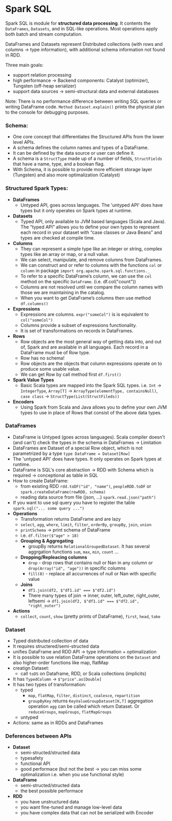 Spark SQL
====================

Spark SQL is module for **structured data processing**. It contents the `DataFrames`, `Datasets`, and in SQL-like operations. Most operations apply both batch and stream computation.

DataFrames and Datasets represent Distributed collections (with rows and columns -> type information), with additional schema information not found in RDD.

Three main goals:
  - support relation processing
  - high performance -> Backend components: Catalyst (optimizer), Tungsten (off-heap serializer)
  - support data sources -> semi-structural data and external databases
  
Note: There is no performance difference between writing SQL queries or writing DataFrame code. `Method Dataset.explain()` prints the physical plan to the console for debugging purposes.

### Schema:
* One core concept that differentiates the Structured APIs from the lower level APIs.
* A schema defines the column names and types of a DataFrame.
* It can be defined by the data source or user can define it.
* A schema is a `StructType` made up of a number of fields, `StructFields` that have a name, type, and a boolean flag.
* With Schema, it is possible to provide more efficient storage layer (Tungsten) and also more optimalization (Catalyst)

### Structured Spark Types:
- **DataFrames** 
  * Untyped API, goes across languages. The 'untyped API' does have types but it only operates on Spark types at runtime.
- **Datasets**
  * Typed API, only available to JVM based languages (Scala and Java). The “typed API” allows you to define your own types to represent each record in your dataset with “case classes or Java Beans” and types are checked at compile time.
- **Columns**
  * They can represent a simple type like an integer or string, complex types like an array or map, or a null value.
  * We can select, manipulate, and remove columns from DataFrames.
  * We can construct and or refer to columns with the functions `col` or `column` in package `import org.apache.spark.sql.functions._`
  * To refer to a specific DataFrame’s column, we can use the `col` method on the specific `DataFrame`. (i.e. df.col("count"))
  * Columns are not resolved until we compare the column names with those we are maintaining in the catalog.
  * When you want to get DataFrame’s columns then use method `df.columns()`
- **Expressions**
  * Expressions are columns. `expr("someCol")` is is equivalent to `col("someCol")`
  * Columns provide a subset of expressions functionality. 
  * It is set of transformations on records in DataFrames.
- **Rows** 
  * Row objects are the most general way of getting data into, and out of, Spark and are available in all languages. Each record in a DataFrame must be of Row type.
  * Row has no schema!
  * Row objects are the objects that column expressions operate on to produce some usable value.
  * We can get Row by call method first `df.first()`
- **Spark Value Types**
  * Basic Scala types are mapped into the Spark SQL types. i.e. `Int` -> `IntegerType`, `Array[T]` -> `ArrayType(elementType, containsNull)`, `case class` -> `StructType(List(StructFileds))`
- **Encoders**
  * Using Spark from Scala and Java allows you to define your own JVM types to use in place of Rows that consist of the above data types.

### DataFrames
- DataFrame is Untyped (goes across languages). Scala compiler doesn't (and can't) check the types in the schema in DataFrames -> Limitation
- DataFrames are Dataset of a special Row object, which is not parametrized by a type `type DataFrame = Dataset[Row]`
- The 'untyped API' does have types. It only operates on Spark types at runtime.
- DataFrame is SQL's core abstraction -> RDD with Schema which is required -> conceptional as table in SQL
- How to create DataFrame:
  - from existing RDD `rdd.toDF("id", "name")`, `peopleRDD.toDF` or `spark.createDataFrame(rowRDD, schema)`
  - reading data source from file (json, ...) `spark.read.json("path")`
- If you want to use sql query you have to register the table `spark.sql("... some query ...")`
- **Operations**
  - Transformation returns DataFrame and are lazy
  - `select`, `agg`, `where`, `limit`, `filter`, `orderBy`, `groupBy`, `join`, `union`
  - `printSchema` -> print schema of DataFrame
  - i.e. `df.filter($"age" > 18)`
  - **Grouping & Aggregating**
    - groupBy returns `RelationalGroupedDataset`. It has several aggrgation functions `sum`, `max`, `min`, `count` ...
  - **Dropping/Repleacing columns** 
    - `drop` - drop rows that contains null or Nan in any column or `drop(Array("id", "age"))` in specific columns
    - `fill(0)` - replace all accurrences of null or Nan with specific value
  - **Joins**
    - `df1.join(df2, $"df1.id" === $"df2.id")`
    - There many types of join -> inner, outer, left_outer, right_outer, leftsemi -> `df1.join(df2, $"df1.id" === $"df2.id", "right_outer")`
- **Actions**
  - `collect`, `count`, `show` (pretty prints of DataFrame), `first`, `head`, `take`

### Dataset
  - Typed distributed collection of data
  - It requires structered/semi-structed data
  - unifies DataFrame and RDD API -> type information + optimalization
  - It is possible to use relation DataFrame operations on the `Dataset` and also higher-order functions like map, flatMap
  - creatign Dataset:
    - call `toDS` on Dataframe, RDD, or Scala collections (implicits)
  - It has `TypedColumn` -> `$"price".as[Double]`
  - It has two types of transformation: 
    - typed
      - `map`, `flatMap`, `filter`, `distinct`, `coalesce`, `repartition`
      - `groupByKey` returns `KeyValueGroupDataset[K,T]` aggregation operation `agg` can be called which return Dataset. Or `reduceGroups`, `mapGroups`, `flatMapGroups`
    - untyped
  - Actions: same as in RDDs and DataFrames

### Deferences between APIs
 - **Dataset**
   - semi-structed/structed data
   - typesafety
   - functional API
   - good performace (but not the best -> you can miss some optimalization i.e. when you use functional style)
 - **DataFrame**
   - semi-structed/structed data
   - the best possible performace 
 - **RDD**
   - you have unstructured data
   - you want fine-tuned and manage low-level data
   - you have complex data that can not be serialized with Encoder
